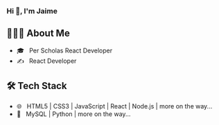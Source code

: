 ### Hi 👋, I'm Jaime 

<h2> 👩🏽‍💻 About Me </h2>

- 🎓 &nbsp; Per Scholas React Developer
- ✍️ &nbsp; React Developer

<h2>🛠 Tech Stack</h2>

- 🌐 &nbsp; HTML5 | CSS3 | JavaScript | React | Node.js | more on the way...
- 🌱 &nbsp; MySQL | Python | more on the way...
